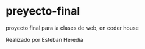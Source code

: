 # preyecto-final
proyecto final para la clases de web, en coder house

Realizado por Esteban Heredia